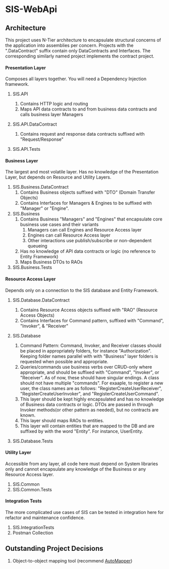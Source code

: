 # SIS-WebApi

## Architecture
This project uses N-Tier architecture to encapsulate structural concerns of the application into assemblies per concern.
Projects with the ".DataContract" suffix contain only DataContracts and Interfaces. The corresponding similarly named project implements the contract project.

#### Presentation Layer
Composes all layers together. You will need a Dependency Injection framework.
1) SIS.API
    1) Contains HTTP logic and routing
    1) Maps API data contracts to and from business data contracts and calls business layer Managers 
  
1) SIS.API.DataContract
    1) Contains request and response data contracts suffixed with "Request/Response"
  
1) SIS.API.Tests

#### Business Layer
The largest and most volatile layer. Has no knowledge of the Presentation Layer, but depends on Resource and Utility Layers.
1) SIS.Business.DataContract
    1) Contains Business objects suffixed with "DTO" (Domain Transfer Objects)
    2) Contains Interfaces for Managers & Engines to be suffixed with "Manager" or "Engine".
1) SIS.Business
    1) Contains Business "Managers" and "Engines" that encapsulate core business use cases and their variants
        1) Managers can call Engines and Resource Access layer
        1) Engines can call Resource Access layer
        1) Other interactions use publish/subscribe or non-dependent queueing
    1) Has no knowledge of API data contracts or logic (no reference to Entity Framework)
    1) Maps Business DTOs to RAOs
1) SIS.Business.Tests

#### Resource Access Layer
Depends only on a connection to the SIS database and Entity Framework.
1) SIS.Database.DataContract
    1) Contains Resource Access objects suffixed with "RAO" (Resource Access Objects)
    2) Contains Interfaces for Command pattern, suffixed with "Command", "Invoker", & "Receiver"
1) SIS.Database
    1) Command Pattern: Command, Invoker, and Receiver classes should be placed in appropriately folders, for instance "Authorization". Keeping folder names parallel with with "Business" layer folders is requested when possible and appropriate.
    2) Queries/commands use business verbs over CRUD-only where appropriate, and should be suffixed with "Command", "Invoker", or "Receiver". As of now, these should have singular endings. A class should not have multiple "commands". For exaaple, to register a new user, the class names are as follows: "RegisterCreateUserReceiver", "RegisterCreateUserInvoker", and "RegisterCreateUserCommand".
    3) This layer should be kept highly encapsulated and has no knowledge of Business data contracts or logic. DTOs are passed in through Invoker methods(or other pattern as needed), but no contracts are known.
    4) This layer should maps RAOs to entities. 
    5) This layer will contain entities that are mapped to the DB and are suffixed by with the word "Entity". For instance, UserEntity.


1) SIS.Database.Tests

#### Utility Layer
Accessible from any layer, all code here must depend on System libraries only and cannot encapsulate any knowledge of the Business or any Resource Access layer.
1) SIS.Common
1) SIS.Common.Tests

#### Integration Tests
The more complicated use cases of SIS can be tested in integration here for refactor and maintenance confidence.
1) SIS.IntegrationTests
1) Postman Collection


## Outstanding Project Decisions
1) Object-to-object mapping tool (recommend [AutoMapper](https://automapper.org/))
